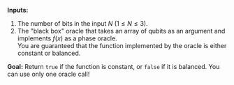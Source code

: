 **Inputs:** 
1. The number of bits in the input $N$ ($1 \le N \le 3$).
2. The "black box" oracle that takes an array of qubits as an argument and implements $f(x)$ as a phase oracle.  
  You are guaranteed that the function implemented by the oracle is either constant or balanced.

**Goal:** Return `true` if the function is constant, or `false` if it is balanced.
You can use only one oracle call!
